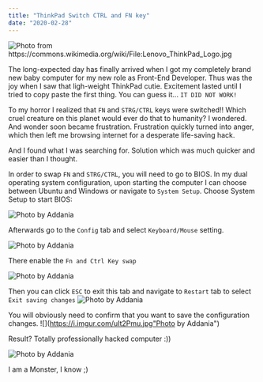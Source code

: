 ```yaml
---
title: "ThinkPad Switch CTRL and FN key"
date: "2020-02-28"
---
```


![](https://i.imgur.com/86RXy1V.jpg "Photo from https://commons.wikimedia.org/wiki/File:Lenovo_ThinkPad_Logo.jpg")

The long-expected day has finally arrived when I got my completely brand new baby computer for my new role as Front-End Developer. Thus was the joy when I saw that ligh-weight ThinkPad cutie. Excitement lasted until I tried to copy paste the first thing. You can guess it... <code>IT DID NOT WORK!</code> 

To my horror I realized that <code>FN</code> and <code>STRG/CTRL</code> keys were switched!! Which cruel creature on this planet would ever do that to humanity? I wondered. And wonder soon became frustration. Frustration quickly turned into anger, which then left me browsing internet for a desperate life-saving hack. 

And I found what I was searching for. Solution which was much quicker and easier than I thought.

In order to swap <code>FN</code> and <code>STRG/CTRL</code>, you will need to go to BIOS. In my dual operating system configuration, upon starting the computer I can choose between Ubuntu and Windows or navigate to <code>System Setup</code>. Choose System Setup to start BIOS:

![](https://i.imgur.com/fYkEih0.jpg "Photo by Addania")

Afterwards go to the <code>Config</code> tab and select <code>Keyboard/Mouse</code> setting.

![](https://i.imgur.com/FvQdpkx.jpg "Photo by Addania")

There enable the <code>Fn and Ctrl Key swap</code>

![](https://i.imgur.com/avrwWxq.jpg "Photo by Addania")

Then you can click <code>ESC</code> to exit this tab and navigate to <code>Restart</code> tab to select <code>Exit saving changes</code>
![](https://i.imgur.com/o6u7l7v.jpg "Photo by Addania")

You will obviously need to confirm that you want to save the configuration changes.
![](https://i.imgur.com/uIt2Pmu.jpg"Photo by Addania")

Result? Totally professionally hacked computer :)) 

![](https://i.imgur.com/38E4Bra.jpg "Photo by Addania")

I am a Monster, I know ;)